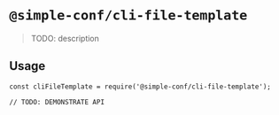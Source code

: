 # `@simple-conf/cli-file-template`

> TODO: description

## Usage

```
const cliFileTemplate = require('@simple-conf/cli-file-template');

// TODO: DEMONSTRATE API
```
